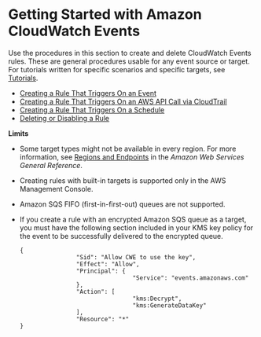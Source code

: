 # Getting Started with Amazon CloudWatch Events<a name="CWE_GettingStarted"></a>

Use the procedures in this section to create and delete CloudWatch Events rules\. These are general procedures usable for any event source or target\. For tutorials written for specific scenarios and specific targets, see [Tutorials](http://docs.aws.amazon.com/AmazonCloudWatch/latest/events/CloudWatch-Events-Tutorials.html)\.


+ [Creating a Rule That Triggers On an Event](Create-CloudWatch-Events-Rule.md)
+ [Creating a Rule That Triggers On an AWS API Call via CloudTrail](Create-CloudWatch-Events-CloudTrail-Rule.md)
+ [Creating a Rule That Triggers On a Schedule](Create-CloudWatch-Events-Scheduled-Rule.md)
+ [Deleting or Disabling a Rule](Delete-or-Disable-Rule.md)

**Limits**

+ Some target types might not be available in every region\. For more information, see [Regions and Endpoints](http://docs.aws.amazon.com/general/latest/gr/rande.html) in the *Amazon Web Services General Reference*\.

+ Creating rules with built\-in targets is supported only in the AWS Management Console\.

+ Amazon SQS FIFO \(first\-in\-first\-out\) queues are not supported\.

+ If you create a rule with an encrypted Amazon SQS queue as a target, you must have the following section included in your KMS key policy for the event to be successfully delivered to the encrypted queue\.

  ```
  {
                  "Sid": "Allow CWE to use the key",
                  "Effect": "Allow",
                  "Principal": {
                                  "Service": "events.amazonaws.com"
                  },
                  "Action": [
                                  "kms:Decrypt",
                                  "kms:GenerateDataKey"
                  ],
                  "Resource": "*"
  }
  ```